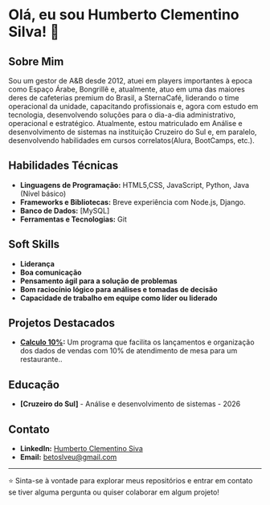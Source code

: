 # Olá, eu sou Humberto Clementino Silva! 👋

## Sobre Mim

Sou um gestor de A&B desde 2012, atuei em players importantes à epoca como Espaço Árabe, Bongrillê e, atualmente, atuo em uma das maiores deres de cafeterias premium do Brasil,
a SternaCafé, liderando o time operacional da unidade, capacitando profissionais e, agora com estudo em tecnologia, desenvolvendo soluções para o dia-a-dia administrativo, operacional e
estratégico.
Atualmente, estou matriculado em Análise e desenvolvimento de sistemas na instituição Cruzeiro do Sul e, em paralelo, desenvolvendo habilidades em cursos correlatos(Alura, BootCamps, etc.).

## Habilidades Técnicas

- **Linguagens de Programação:** HTML5,CSS, JavaScript, Python, Java (Nível básico)
- **Frameworks e Bibliotecas:** Breve experiência com Node.js, Django.
- **Banco de Dados:** [MySQL]
- **Ferramentas e Tecnologias:** Git

## Soft Skills

- **Liderança**
- **Boa comunicação**
- **Pensamento ágil para a solução de problemas**
- **Bom raciocínio lógico para análises e tomadas de decisão**
- **Capacidade de trabalho em equipe como líder ou liderado**
  

## Projetos Destacados

- **[Calculo 10%](https://github.com/HumbertoCSilva/calculo10-):** Um programa que facilita os lançamentos e organização dos dados de vendas com 10% de atendimento de mesa para um restaurante..

## Educação

- **[Cruzeiro do Sul]** - Análise e desenvolvimento de sistemas - 2026

## Contato

- **LinkedIn:** [Humberto Clementino Siva](https://www.linkedin.com/in/humberto-clementino?utm_source=share&utm_campaign=share_via&utm_content=profile&utm_medium=android_app)
- **Email:** betoslveu@gmail.com


---

⭐️ Sinta-se à vontade para explorar meus repositórios e entrar em contato se tiver alguma pergunta ou quiser colaborar em algum projeto!
